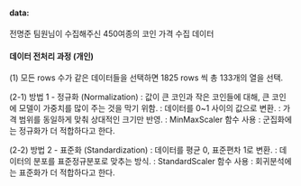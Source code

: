 #### data: 
전명준 팀원님이 수집해주신 450여종의 코인 가격 수집 데이터

#### 데이터 전처리 과정 (개인)
(1) 모든 rows 수가 같은 데이터들을 선택하면 1825 rows 씩 총 133개의 열을 선택.

(2-1) 방법 1 - 정규화 (Normalization)
: 값이 큰 코인과 작은 코인들에 대해,  큰 코인에 모델이 가중치를 많이 주는 것을 막기 위함.
: 데이터를 0~1 사이의 값으로 변환.
: 가격 범위를 동일하게 맞춰 상대적인 크기만 반영.
: MinMaxScaler 함수 사용
: 군집화에는 정규화가 더 적합하다고 한다.

(2-2) 방법 2 - 표준화 (Standardization)
: 데이터를 평균 0, 표준편차 1로 변환.
: 데이터의 분포를 표준정규분포로 맞추는 방식.
: StandardScaler 함수 사용
: 회귀분석에는 표준화가 더 적합하다고 한다.

